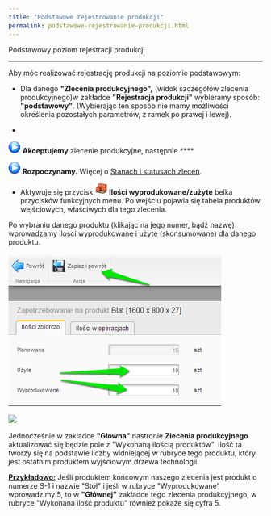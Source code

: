 ```yaml
---
title: "Podstawowe rejestrowanie produkcji"
permalink: podstawowe-rejestrowanie-produkcji.html
---
```

Podstawowy poziom rejestracji produkcji

* * *
 Aby móc realizować rejestrację produkcji na poziomie podstawowym:

  

- Dla danego **"Zlecenia produkcyjnego",** (widok szczegółów zlecenia produkcyjnego)w zakładce **"Rejestracja produkcji"** wybieramy sposób: **"podstawowy"**. (Wybierając ten sposób nie mamy możliwości określenia pozostałych parametrów, z ramek po prawej i lewej).  
  
- 
 ![](/images/startIcon24.png) **Akceptujemy** zlecenie produkcyjne, następnie ****

 ![](/images/startIcon24.png) **Rozpoczynamy.** Więcej o [Stanach i statusach zleceń](/stany-i-statusy-zlecen).  
  

- Aktywuje się przycisk ![](/images/iconProducts24.png) **Ilości wyprodukowane/zużyte** belka przycisków funkcyjnych menu. Po wejściu pojawia się tabela produktów wejściowych, właściwych dla tego zlecenia.

  

Po wybraniu danego produktu (klikając na jego numer, bądź nazwę) wprowadzamy ilości wyprodukowane i użyte (skonsumowane) dla danego produktu.

 ![](/images/rejestracja-%20podsrawowa-%20ilo%C5%9Bci-%20strza%C5%82ki.png)

[![](/images/rejestracja-%20podstawowa-%20strza%C5%82ki.png)](/images/rejestracja-%20podstawowa-%20strza%C5%82ki.png)
  

  

  

  

  

  

  

  

  

  

Jednocześnie w zakładce **"Główna"** nastronie **Zlecenia produkcyjnego** aktualizować się będzie pole z "Wykonaną ilością produktów". Ilość ta tworzy się na podstawie liczby widniejącej w rubryce tego produktu, który jest ostatnim produktem wyjściowym drzewa technologii.

  

<u><b>Przykładowo:</b></u> Jeśli produktem końcowym naszego zlecenia jest produkt o numerze S-1 i nazwie "Stół" i jeśli w rubryce "Wyprodukowane" wprowadzimy 5, to w **"Głównej"** zakładce tego zlecenia produkcyjnego, w rubryce "Wykonana ilość produktu" również pokaże się cyfra 5.

